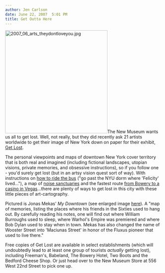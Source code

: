 ```yaml
---
author: Jen Carlson
date: June 22, 2007  5:01 PM
title: Get Outta Here
---
```


<p><img alt="2007_06_arts_theydontloveyou.jpg" src="https://web.archive.org/web/20110629211417im_/http://gothamist.com/attachments/arts_jen/2007_06_arts_theydontloveyou.jpg" width="330" height="332" class="left">The New Museum wants us all to get lost. Well, not really, but they did recently ask 21 artists worldwide to get their image of New York down on paper for their exhibit, <a href="https://web.archive.org/web/20110629211417/http://www.newmuseum.org/getlost/index.html">Get Lost</a>. </p>

<p>The personal viewpoints and maps of downtown New York cover territory that is both real and imagined (including fictional landscapes, utopian visions, private memories, and obsessive instructions), so if you follow one - you&apos;d surely get lost (but in an artsy vision quest sort of way). With instructions on <a href="https://web.archive.org/web/20110629211417/http://www.newmuseum.org/getlost/artists/jennifer_bornstein.html">how to ride the bus</a> (&quot;go past the NYU dorm where &apos;Felicity&apos; lived...&quot;), a map of <a href="https://web.archive.org/web/20110629211417/http://www.newmuseum.org/getlost/artists/inaba_and_associates.html">noise sanctuaries</a> and the fastest route <a href="https://web.archive.org/web/20110629211417/http://www.newmuseum.org/getlost/artists/cory_arcangel.html">from Bowery to a casino in Vegas</a>...there are plenty of ways to get lost in this city with these little pieces of art-cartography.</p>

<p>Pictured is Jonas Mekas&apos; <em>My Downtown</em> (see enlarged image <a href="https://web.archive.org/web/20110629211417/http://www.newmuseum.org/getlost/artists/jonas_mekas.html">here</a>). A &quot;map of memories, listing the places where his friends in the Sixties used to hang out. By carefully reading his notes, one will find out where William Burroughs used to sleep, where Warhol&apos;s Empire was premiered and where Bob Dylan used to stay when in town. Mekas has also changed the name of Wooster Street into &apos;Maciunas Street&apos; in honor of the Fluxus pioneer that used to live there.&quot;</p>

<p>Free copies of Get Lost are available in select establishments (which will undoubtedly lead to at least one group of tourists <em>actually</em> getting lost), including Freeman&apos;s, Babeland, The Bowery Hotel, Two Boots and the Bedford Cheese Shop. Or just head over to the New Museum Store at 556 West 22nd Street to pick one up. </p>